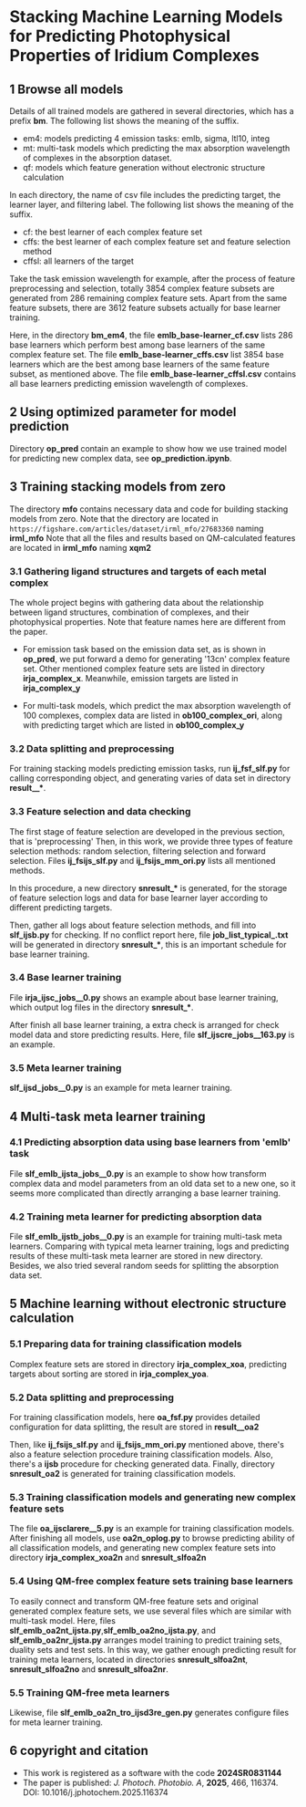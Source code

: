 # Stacking Machine Learning Models for Predicting Photophysical Properties of Iridium Complexes

## 1 Browse all models
Details of all trained models are gathered in several directories, which has a prefix **bm**. The following list shows the meaning of the suffix.
+ em4: models predicting 4 emission tasks: emlb, sigma, ltl10, integ
+ mt: multi-task models which predicting the max absorption wavelength of complexes in the absorption dataset.
+ qf: models which feature generation without electronic structure calculation


In each directory, the name of csv file includes the predicting target, the learner layer, and filtering label. The following list shows the meaning of the suffix.

+ cf: the best learner of each complex feature set 
+ cffs: the best learner of each complex feature set and feature selection method
+ cffsl: all learners of the target

Take the task emission wavelength for example, after the process of feature preprocessing and selection, totally 3854 complex feature subsets are generated from 286 remaining complex feature sets. Apart from the same feature subsets, there are 3612 feature subsets actually for base learner training. 

Here, in the directory **bm_em4**, the file **emlb_base-learner_cf.csv** lists 286 base learners which perform best among base learners of the same complex feature set. The file **emlb_base-learner_cffs.csv** list 3854 base learners which are the best among base learners of the same feature subset, as mentioned above.  The file **emlb_base-learner_cffsl.csv** contains all base learners predicting emission wavelength of complexes.

## 2 Using optimized parameter for model prediction
Directory **op_pred** contain an example to show how we use trained model for predicting new complex data, see **op_prediction.ipynb**. 

## 3 Training stacking models from zero
The directory **mfo** contains necessary data and code for building stacking models from zero.
Note that the directory are located in `https://figshare.com/articles/dataset/irml_mfo/27683360` naming **irml_mfo**
Note that all the files and results based on QM-calculated features are located in **irml_mfo** naming **xqm2**
### 3.1 Gathering ligand structures and targets of each metal complex
The whole project begins with gathering data about the relationship between ligand structures, combination of complexes, and their photophysical properties. Note that feature names here are different from the paper.

+ For emission task based on the emission data set, as is shown in **op_pred**, we put forward a demo for generating '13cn' complex feature set. Other mentioned complex feature sets are listed in directory **irja_complex_x**. Meanwhile, emission targets are listed in **irja_complex_y**

+ For multi-task models, which predict the max absorption wavelength of 100 complexes, complex data are listed in **ob100_complex_ori**, along with predicting target which are listed in **ob100_complex_y**

### 3.2 Data splitting and preprocessing
For training stacking models predicting emission tasks, run **ij_fsf_slf.py** for calling corresponding object, and generating varies of data set in directory **result__\***.
### 3.3 Feature selection and data checking
The first stage of feature selection are developed in the previous section, that is 'preprocessing' Then, in this work, we provide three types of feature selection methods: random selection, filtering selection and forward selection. Files **ij_fsijs_slf.py** and **ij_fsijs_mm_ori.py** lists all mentioned methods.

In this procedure, a new directory  **snresult_\*** is generated, for the storage of feature selection logs and data for base learner layer according to different predicting targets.

Then, gather all logs about feature selection methods, and fill into **slf_ijsb.py** for checking. If no conflict report here, file **job_list_typical_.txt** will be generated in directory **snresult_\***, this is an important schedule for base learner training.

### 3.4 Base learner training
File **irja_ijsc_jobs__0.py** shows an example about base learner training, which output log files in the directory **snresult_\***.

After finish all base learner training, a extra check is arranged for check model data and store predicting results. Here, file **slf_ijscre_jobs__163.py** is an example.

### 3.5 Meta learner training
**slf_ijsd_jobs__0.py** is an example for meta learner training.

## 4 Multi-task meta learner training
### 4.1 Predicting absorption data using base learners from 'emlb' task
File **slf_emlb_ijsta_jobs__0.py** is an example to show how transform complex data and model parameters from an old data set to a new one, so it seems more complicated than directly arranging a base learner training.
### 4.2 Training meta learner for predicting absorption data
File **slf_emlb_ijstb_jobs__0.py** is an example for training multi-task meta learners. Comparing with typical meta learner training, logs and predicting results of these multi-task meta learner are stored in new directory. Besides, we also tried several random seeds for splitting the absorption data set.

## 5 Machine learning without electronic structure calculation
### 5.1 Preparing data for training classification models
Complex feature sets are stored in directory **irja_complex_xoa**, predicting targets about sorting are stored in **irja_complex_yoa**.
### 5.2 Data splitting and preprocessing
For training classification models, here **oa_fsf.py** provides detailed configuration for data splitting, the result are stored in **result__oa2**

Then, like **ij_fsijs_slf.py** and **ij_fsijs_mm_ori.py** mentioned above, there's also a feature selection procedure training classification models. Also, there's a **ijsb** procedure for checking generated data. Finally, directory **snresult_oa2** is generated for training classification models.

### 5.3 Training classification models and generating new complex feature sets
The file **oa_ijsclarere__5.py** is an example for training classification models. After finishing all models, use **oa2n_oplog.py** to browse predicting ability of all classification models, and generating new complex feature sets into directory **irja_complex_xoa2n** and **snresult_slfoa2n**

### 5.4 Using QM-free complex feature sets training base learners
To easily connect and transform QM-free feature sets and original generated complex feature sets, we use several files which are similar with multi-task model. Here, files **slf_emlb_oa2nt_ijsta.py**,**slf_emlb_oa2no_ijsta.py**, and **slf_emlb_oa2nr_ijsta.py** arranges model training to predict training sets, duality sets and test sets. In this way, we gather enough predicting result for training meta learners, located in directories **snresult_slfoa2nt**, **snresult_slfoa2no** and **snresult_slfoa2nr**.

### 5.5 Training QM-free meta learners
Likewise, file **slf_emlb_oa2n_tro_ijsd3re_gen.py** generates configure files for meta learner training.



## 6 copyright and citation
+ This work is registered as a software with the code **2024SR0831144**
+ The paper is published: *J. Photoch. Photobio. A*, **2025**, 466, 116374. DOI: 10.1016/j.jphotochem.2025.116374